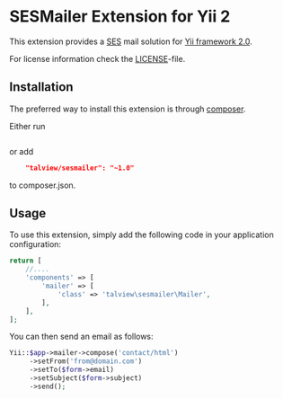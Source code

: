 SESMailer Extension for Yii 2
===============================

This extension provides a [SES](hhttps://aws.amazon.com/ses/) mail solution for [Yii framework 2.0](http://www.yiiframework.com).

For license information check the [LICENSE](LICENSE.md)-file.

Installation
------------

The preferred way to install this extension is through [composer](http://getcomposer.org/download/).

Either run

```
```

or add

```json
    "talview/sesmailer": "~1.0"
```

to composer.json.

Usage
-----

To use this extension,  simply add the following code in your application configuration:

```php
return [
    //....
    'components' => [
        'mailer' => [
            'class' => 'talview\sesmailer\Mailer',
        ],
    ],
];
```

You can then send an email as follows:

```php
Yii::$app->mailer->compose('contact/html')
     ->setFrom('from@domain.com')
     ->setTo($form->email)
     ->setSubject($form->subject)
     ->send();
```